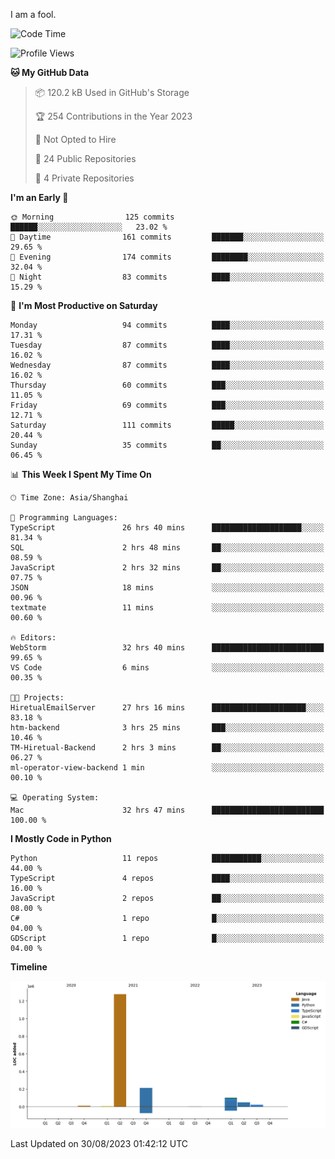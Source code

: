 I am a fool.

<!--START_SECTION:waka-->
![Code Time](http://img.shields.io/badge/Code%20Time-659%20hrs%2054%20mins-blue)

![Profile Views](http://img.shields.io/badge/Profile%20Views-0-blue)

**🐱 My GitHub Data** 

> 📦 120.2 kB Used in GitHub's Storage 
 > 
> 🏆 254 Contributions in the Year 2023
 > 
> 🚫 Not Opted to Hire
 > 
> 📜 24 Public Repositories 
 > 
> 🔑 4 Private Repositories 
 > 
**I'm an Early 🐤** 

```text
🌞 Morning                125 commits         ██████░░░░░░░░░░░░░░░░░░░   23.02 % 
🌆 Daytime                161 commits         ███████░░░░░░░░░░░░░░░░░░   29.65 % 
🌃 Evening                174 commits         ████████░░░░░░░░░░░░░░░░░   32.04 % 
🌙 Night                  83 commits          ████░░░░░░░░░░░░░░░░░░░░░   15.29 % 
```
📅 **I'm Most Productive on Saturday** 

```text
Monday                   94 commits          ████░░░░░░░░░░░░░░░░░░░░░   17.31 % 
Tuesday                  87 commits          ████░░░░░░░░░░░░░░░░░░░░░   16.02 % 
Wednesday                87 commits          ████░░░░░░░░░░░░░░░░░░░░░   16.02 % 
Thursday                 60 commits          ███░░░░░░░░░░░░░░░░░░░░░░   11.05 % 
Friday                   69 commits          ███░░░░░░░░░░░░░░░░░░░░░░   12.71 % 
Saturday                 111 commits         █████░░░░░░░░░░░░░░░░░░░░   20.44 % 
Sunday                   35 commits          ██░░░░░░░░░░░░░░░░░░░░░░░   06.45 % 
```


📊 **This Week I Spent My Time On** 

```text
🕑︎ Time Zone: Asia/Shanghai

💬 Programming Languages: 
TypeScript               26 hrs 40 mins      ████████████████████░░░░░   81.34 % 
SQL                      2 hrs 48 mins       ██░░░░░░░░░░░░░░░░░░░░░░░   08.59 % 
JavaScript               2 hrs 32 mins       ██░░░░░░░░░░░░░░░░░░░░░░░   07.75 % 
JSON                     18 mins             ░░░░░░░░░░░░░░░░░░░░░░░░░   00.96 % 
textmate                 11 mins             ░░░░░░░░░░░░░░░░░░░░░░░░░   00.60 % 

🔥 Editors: 
WebStorm                 32 hrs 40 mins      █████████████████████████   99.65 % 
VS Code                  6 mins              ░░░░░░░░░░░░░░░░░░░░░░░░░   00.35 % 

🐱‍💻 Projects: 
HiretualEmailServer      27 hrs 16 mins      █████████████████████░░░░   83.18 % 
htm-backend              3 hrs 25 mins       ███░░░░░░░░░░░░░░░░░░░░░░   10.46 % 
TM-Hiretual-Backend      2 hrs 3 mins        ██░░░░░░░░░░░░░░░░░░░░░░░   06.27 % 
ml-operator-view-backend 1 min               ░░░░░░░░░░░░░░░░░░░░░░░░░   00.10 % 

💻 Operating System: 
Mac                      32 hrs 47 mins      █████████████████████████   100.00 % 
```

**I Mostly Code in Python** 

```text
Python                   11 repos            ███████████░░░░░░░░░░░░░░   44.00 % 
TypeScript               4 repos             ████░░░░░░░░░░░░░░░░░░░░░   16.00 % 
JavaScript               2 repos             ██░░░░░░░░░░░░░░░░░░░░░░░   08.00 % 
C#                       1 repo              █░░░░░░░░░░░░░░░░░░░░░░░░   04.00 % 
GDScript                 1 repo              █░░░░░░░░░░░░░░░░░░░░░░░░   04.00 % 
```



**Timeline**

![Lines of Code chart](https://raw.githubusercontent.com/VeejaLiu/VeejaLiu/master/assets/bar_graph.png)


 Last Updated on 30/08/2023 01:42:12 UTC
<!--END_SECTION:waka-->
